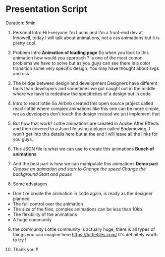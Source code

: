 # Presentation Script

Duration: 5min

1. Personal Intro
   Hi Everyone I'm Lucas and I'm a front-end dev at Innowell, today I will talk about animations, not a css animations but it is pretty cool.

2. Problem Intro
   **Animation of loading page**
   So when you look to this animation how would you approach ? Is one of the most comon problems we have to solve but as you guys can see there is a color transition some very specific design. You may have thought about svgs and css.

3. The bridge between design and development
   Designers have different tools than developers and sometimes we got caught out in the middle where we have to rededraw the specificites of a design but in code.

4. Intro to react lottie
   So Airbnb created this open source project called react-lottie where complex animations like this one can be more simple, we as developers don't touch the design instead we just implement that

5. But how that work?
   Lottie animations are created in Adobe After Effects and then covered to a Json file using a plugin called Bodymoving, I won't get into this details here but at the end I will leave all the links for you guys.

6. This JSON file is what we can use to create this animations
   **Bunch of animations**

7. And the best part is how we can manipulate this animations
   **Demo part**
   _Choose an animation and start to_
   _Change the speed_
   _Change the background_
   _Start and pause_

8. Some advatages

- Don't re create the animation in code again, is ready as the designer planned
- The full control over the animation
- The size of the files, complex animations can be less than 10kb
- The flexibility of the animations
- A huge community

9. the community
   Lottie community is actually huge, there is all types of things you can imagine here
   https://lottiefiles.com/
   It's definitely worth to try !

10. Thank you !!
